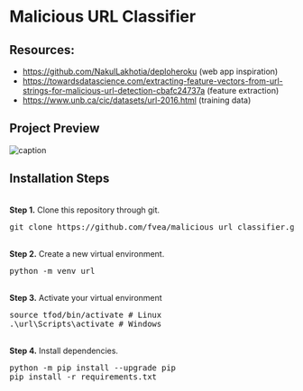 # Malicious URL Classifier

## Resources:
* https://github.com/NakulLakhotia/deploheroku (web app inspiration)
* https://towardsdatascience.com/extracting-feature-vectors-from-url-strings-for-malicious-url-detection-cbafc24737a (feature extraction)
* https://www.unb.ca/cic/datasets/url-2016.html (training data)

## Project Preview
![caption](https://github.com/fvea/malicious_url_classifier/blob/main/demo_Trim.gif)

## Installation Steps
<br/>
<b>Step 1.</b> Clone this repository through git.
<pre>
git clone https://github.com/fvea/malicious_url_classifier.git
</pre> 
<br/>
<b>Step 2.</b> Create a new virtual environment.
<pre>
python -m venv url
</pre> 
<br/>
<b>Step 3.</b> Activate your virtual environment
<pre>
source tfod/bin/activate # Linux
.\url\Scripts\activate # Windows 
</pre>
<br/>
<b>Step 4.</b> Install dependencies.
<pre>
python -m pip install --upgrade pip
pip install -r requirements.txt
</pre>
